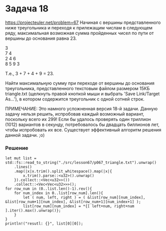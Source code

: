 # Задача 18
https://projecteuler.net/problem=67
Начиная с вершины представленного ниже треугольника и переходя к прилежащим числам в следующем ряду, максимальная возможная сумма пройденных чисел по пути от вершины до основания равна 23.

3  
7 4  
2 4 6  
8 5 9 3  

Т.е., 3 + 7 + 4 + 9 = 23.

Найти максимальную сумму при переходе от вершины до основания треугольника, представленного текстовым файлом размером 15КБ triangle.txt (щелкнуть правой кнопкой мыши и выбрать 'Save Link/Target As...'), в котором содержится треугольник с одной сотней строк.

ПРИМЕЧАНИЕ: Это намного усложненная версия 18-й задачи. Данную задачу нельзя решить, испробовав каждый возможный вариант, поскольку всего их 299! Если бы удалось проверять один триллион (1012) вариантов в секунду, потребовалось бы двадцать биллионов лет, чтобы испробовать их все. Существует эффективный алгоритм решения данной задачи. ;o)

### Решение
```
let mut list = std::fs::read_to_string("./src/lesson67/p067_triangle.txt").unwrap()
    .lines()
    .map(|x|x.trim().split_whitespace().map(|x|{
        x.trim().parse::<u32>().unwrap()
    }).collect::<Vec<u32>>())
    .collect::<Vec<Vec<u32>>>();
for row_num in (0..list.len()-1).rev(){
    for num_index in 0..list[row_num].len(){
        let ( num, left, right ) = ( &list[row_num][num_index], &list[row_num+1][num_index], &list[row_num+1][num_index+1] );
        list[row_num][num_index] = *{[ left+num, right+num ].iter().max().unwrap()};
    }
}
println!("resutl: {}", list[0][0]);
```  
